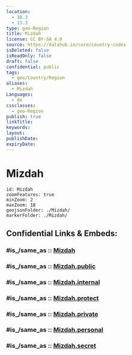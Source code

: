 ```yaml
---
location:
  - 30.3
  - 13.3
type: geo-Region
title: Mizdah
license: CC BY-SA 4.0
source: https://datahub.io/core/country-codes
isDeleted: false
isReadOnly: false
draft: false
confidential: public
tags:
  - geo/Country/Region
aliases:
  - Mizdah
Languages:
  - de
cssclasses:
  - geo-Region
publish: true
linkTitle:
keywords:
layout:
publishDate:
expiryDate:
---
```


# Mizdah

```leaflet
id: Mizdah
zoomFeatures: true 
minZoom: 2 
maxZoom: 18
geojsonFolder: ./Mizdah/
markerFolder: ./Mizdah/
```


## Confidential Links & Embeds: 

### #is_/same_as :: [Mizdah](/_Standards/Earth/Continent/Africa/Africa~North/Libya/Districs~Libya/Mizdah.md) 

### #is_/same_as :: [Mizdah.public](/_public/Earth/Continent/Africa/Africa~North/Libya/Districs~Libya/Mizdah.public.md) 

### #is_/same_as :: [Mizdah.internal](/_internal/Earth/Continent/Africa/Africa~North/Libya/Districs~Libya/Mizdah.internal.md) 

### #is_/same_as :: [Mizdah.protect](/_protect/Earth/Continent/Africa/Africa~North/Libya/Districs~Libya/Mizdah.protect.md) 

### #is_/same_as :: [Mizdah.private](/_private/Earth/Continent/Africa/Africa~North/Libya/Districs~Libya/Mizdah.private.md) 

### #is_/same_as :: [Mizdah.personal](/_personal/Earth/Continent/Africa/Africa~North/Libya/Districs~Libya/Mizdah.personal.md) 

### #is_/same_as :: [Mizdah.secret](/_secret/Earth/Continent/Africa/Africa~North/Libya/Districs~Libya/Mizdah.secret.md)

